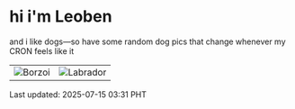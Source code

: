 # hi i'm Leoben

and i like dogs—so have some random dog pics that change whenever my CRON feels like it

|  |  |
|--------|----------|
| ![Borzoi](https://random-dog-vercel.vercel.app/api/random-borzoi?v=1752521461) | ![Labrador](https://random-dog-vercel.vercel.app/api/random-labrador?v=1752521461) |

Last updated: 2025-07-15 03:31 PHT
